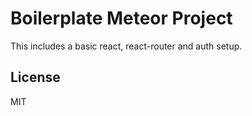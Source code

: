 # Boilerplate Meteor Project

This includes a basic react, react-router and auth setup.

License
----

MIT